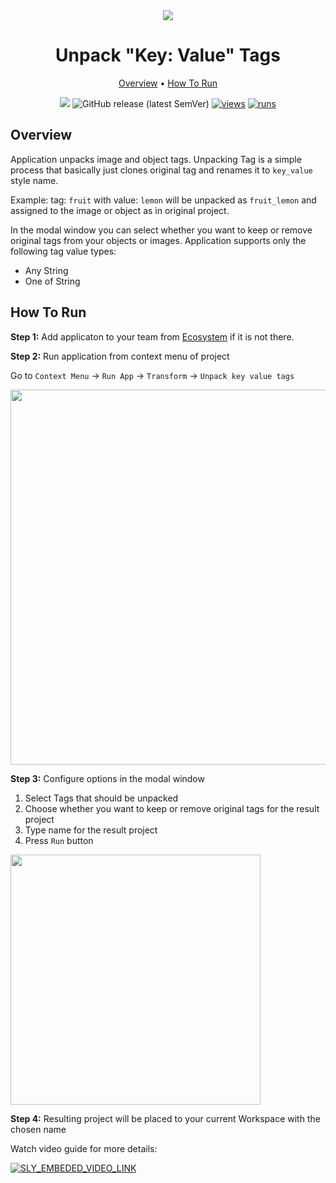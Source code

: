 <div align="center" markdown> 

<img src="https://i.imgur.com/Z71cekZ.png"/>

# Unpack "Key: Value" Tags
  
<p align="center">
  <a href="#Overview">Overview</a> •
  <a href="#How-To-Run">How To Run</a>
</p>

[![](https://img.shields.io/badge/slack-chat-green.svg?logo=slack)](https://supervise.ly/slack) 
![GitHub release (latest SemVer)](https://img.shields.io/github/v/release/supervisely-ecosystem/unpack-key-value-tags)
[![views](https://app.supervise.ly/img/badges/views/supervisely-ecosystem/unpack-key-value-tags)](https://supervise.ly)
[![runs](https://app.supervise.ly/img/badges/runs/supervisely-ecosystem/unpack-key-value-tags)](https://supervise.ly)

</div>

## Overview 

Application unpacks image and object tags. Unpacking Tag is a simple process that basically just clones original tag and renames it to `key_value` style name.

Example: tag: `fruit` with value: `lemon` will be unpacked as `fruit_lemon` and assigned to the image or object as in original project.

In the modal window you can select whether you want to keep or remove original tags from your objects or images.
Application supports only the following tag value types:
- Any String
- One of String

## How To Run

**Step 1:** Add applicaton to your team from [Ecosystem](https://ecosystem.supervise.ly/apps/unpack-key-value-tags) if it is not there.

**Step 2:** Run application from context menu of project

Go to `Context Menu` -> `Run App` -> `Transform` -> `Unpack key value tags`

<img src="https://i.imgur.com/8d37Ldg.png" width="600"/>

**Step 3:**  Configure options in the modal window

1. Select Tags that should be unpacked
2. Choose whether you want to keep or remove original tags for the result project
3. Type name for the result project 
4. Press `Run` button 

<img src="https://i.imgur.com/ao6ck5z.png" width="400"/>

**Step 4:** Resulting project will be placed to your current Workspace with the chosen name


Watch video guide for more details:

<a data-key="sly-embeded-video-link" href="https://youtu.be/z31-K7NAAbU" data-video-code="z31-K7NAAbU">
    <img src="https://i.imgur.com/TMYoDpu.png" alt="SLY_EMBEDED_VIDEO_LINK"  style="max-width:500px;">
</a>
